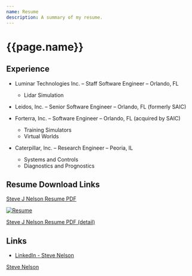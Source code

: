```yaml
---
name: Resume
description: A summary of my resume.
---
```

<h1>{{page.name}}</h1>

<script src="https://platform.linkedin.com/badges/js/profile.js" async defer type="text/javascript"></script>

<h2>Experience</h2>

- Luminar Technologies Inc. – Staff Software Engineer – Orlando, FL
  -	Lidar Simulation

- Leidos, Inc. – Senior Software Engineer – Orlando, FL (formerly SAIC)
- Forterra, Inc. – Software Engineer – Orlando, FL (acquired by SAIC)
  -	Training Simulators
  -	Virtual Worlds

- Caterpillar, Inc. – Research Engineer – Peoria, IL
  - Systems and Controls
  - Diagnostics and Prognostics

<h2>Resume Download Links</h2>

[Steve J Nelson Resume PDF]({{site.jobs_url}}/Steve_J_Nelson_Resume_2024-09-11.pdf)

[![Resume]({{site.jobs_url}}/Steve_J_Nelson_Resume_2024-09-11.png)]({{site.jobs_url}}/Steve_J_Nelson_Resume_2024-09-11.pdf)

[Steve J Nelson Resume PDF (detail)]({{site.jobs_url}}/Steve_J_Nelson_Resume_Detail_2024-09-07.pdf)

<h2>Links</h2>

- [LinkedIn - Steve Nelson ](https://www.linkedin.com/in/steve-john-nelson/)

<div class="badge-base LI-profile-badge" data-locale="en_US" data-size="large" data-theme="dark" data-type="HORIZONTAL" data-vanity="steve-john-nelson" data-version="v1"><a class="badge-base__link LI-simple-link" href="https://www.linkedin.com/in/steve-john-nelson?trk=profile-badge">Steve Nelson</a></div>
              
